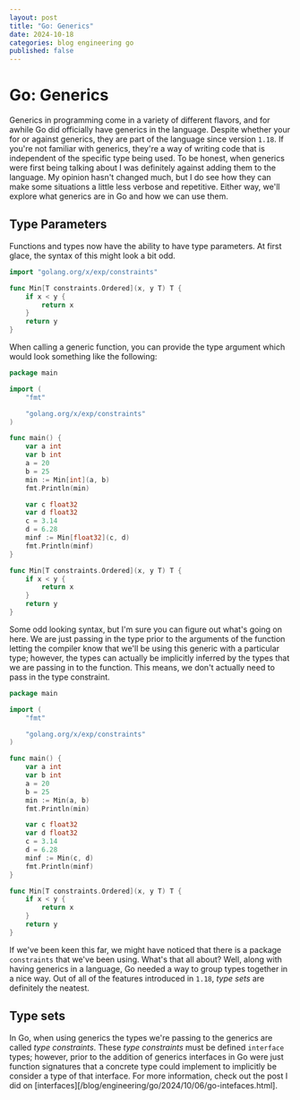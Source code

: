 ```yaml
---
layout: post
title: "Go: Generics"
date: 2024-10-18
categories: blog engineering go
published: false
---
```


# Go: Generics

Generics in programming come in a variety of different flavors, and for awhile Go did officially have generics in the
language. Despite whether your for or against generics, they are part of the language since version `1.18`. If you're
not familiar with generics, they're a way of writing code that is independent of the specific type being used. To be
honest, when generics were first being talking about I was definitely against adding them to the language. My opinion
hasn't changed much, but I do see how they can make some situations a little less verbose and repetitive. Either way,
we'll explore what generics are in Go and how we can use them.

## Type Parameters

Functions and types now have the ability to have type parameters. At first glace, the syntax of this might look a bit
odd.

```go
import "golang.org/x/exp/constraints"

func Min[T constraints.Ordered](x, y T) T {
    if x < y {
        return x
    }
    return y
}

```

When calling a generic function, you can provide the type argument which would look something like the following:

```go
package main

import (
	"fmt"

	"golang.org/x/exp/constraints"
)

func main() {
	var a int
	var b int
	a = 20
	b = 25
	min := Min[int](a, b)
	fmt.Println(min)

	var c float32
	var d float32
	c = 3.14
	d = 6.28
	minf := Min[float32](c, d)
	fmt.Println(minf)
}

func Min[T constraints.Ordered](x, y T) T {
	if x < y {
		return x
	}
	return y
}

```

Some odd looking syntax, but I'm sure you can figure out what's going on here. We are just passing in the type prior
to the arguments of the function letting the compiler know that we'll be using this generic with a particular type;
however, the types can actually be implicitly inferred by the types that we are passing in to the function. This means,
we don't actually need to pass in the type constraint.

```go
package main

import (
	"fmt"

	"golang.org/x/exp/constraints"
)

func main() {
	var a int
	var b int
	a = 20
	b = 25
	min := Min(a, b)
	fmt.Println(min)

	var c float32
	var d float32
	c = 3.14
	d = 6.28
	minf := Min(c, d)
	fmt.Println(minf)
}

func Min[T constraints.Ordered](x, y T) T {
	if x < y {
		return x
	}
	return y
}

```

If we've been keen this far, we might have noticed that there is a package `constraints` that we've been using. What's
that all about? Well, along with having generics in a language, Go needed a way to group types together in a nice way.
Out of all of the features introduced in `1.18`, _type sets_ are definitely the neatest.

## Type sets

In Go, when using generics the types we're passing to the generics are called _type constraints_. These
_type constraints_ must be defined `interface` types; however, prior to the addition of generics interfaces in Go were
just function signatures that a concrete type could implement to implicitly be consider a type of that interface. For
more information, check out the post I did on [interfaces][/blog/engineering/go/2024/10/06/go-intefaces.html].

